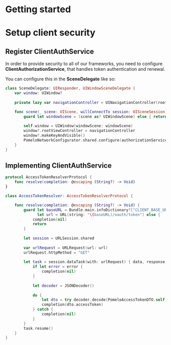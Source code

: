 # Getting started

# Setup client security

## Register ClientAuthService

In order to provide security to all of our frameworks, you need to configure **ClientAuthorizationService**, that handles token authentication and renewal. 

You can configure this in the **SceneDelegate** like so:

```swift
class SceneDelegate: UIResponder, UIWindowSceneDelegate {
    var window: UIWindow?
    
    private lazy var navigationController = UINavigationController(rootViewController: FlowsViewController())

    func scene(_ scene: UIScene, willConnectTo session: UISceneSession, options connectionOptions: UIScene.ConnectionOptions) {
        guard let windowScene = (scene as? UIWindowScene) else { return }
                
        self.window = UIWindow(windowScene: windowScene)
        window?.rootViewController = navigationController
        window?.makeKeyAndVisible()
        PomeloNetworkConfigurator.shared.configure(authorizationService: ClientAuthorizationService())
    }
}
```

## Implementing ClientAuthService

```swift
protocol AccessTokenResolverProtocol {
    func resolve(completion: @escaping (String?) -> Void)
}

class AccessTokenResolver: AccessTokenResolverProtocol {

    func resolve(completion: @escaping (String?) -> Void) {
        guard let baseURL = Bundle.main.infoDictionary?["CLIENT_BASE_URL"] as? String,
              let url = URL(string: "\(baseURL)/oauth/token") else {
            completion(nil)
            return
        }
        
        let session = URLSession.shared
        
        var urlRequest = URLRequest(url: url)
        urlRequest.httpMethod = "GET"
                
        let task = session.dataTask(with: urlRequest) { data, response, error in
            if let error = error {
                completion(nil)
            }
            
            let decoder = JSONDecoder()
            
            do {
                let dto = try decoder.decode(PomeloAccessTokenDTO.self, from: data!)
                completion(dto.accessToken)
            } catch {
                completion(nil)
            }
        }
        task.resume()
    }
}
```

